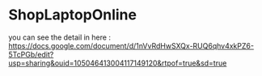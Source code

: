 # ShopLaptopOnline
you can see the detail in here :
 https://docs.google.com/document/d/1nVvRdHwSXQx-RUQ6qhv4xkPZ6-5TcPGb/edit?usp=sharing&ouid=105046413004117149120&rtpof=true&sd=true
